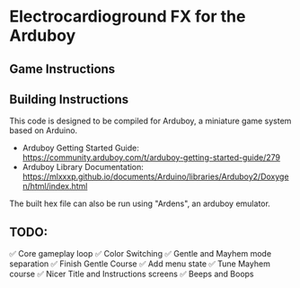 
# Electrocardioground FX for the Arduboy


## Game Instructions


## Building Instructions

This code is designed to be compiled for Arduboy, a miniature game system based on Arduino.

 - Arduboy Getting Started Guide: https://community.arduboy.com/t/arduboy-getting-started-guide/279
 - Arduboy Library Documentation: https://mlxxxp.github.io/documents/Arduino/libraries/Arduboy2/Doxygen/html/index.html

The built hex file can also be run using "Ardens", an arduboy emulator.

## TODO:
✅ Core gameplay loop
✅ Color Switching
✅ Gentle and Mayhem mode separation
✅ Finish Gentle Course
✅ Add menu state
✅ Tune Mayhem course
✅ Nicer Title and Instructions screens
✅ Beeps and Boops
